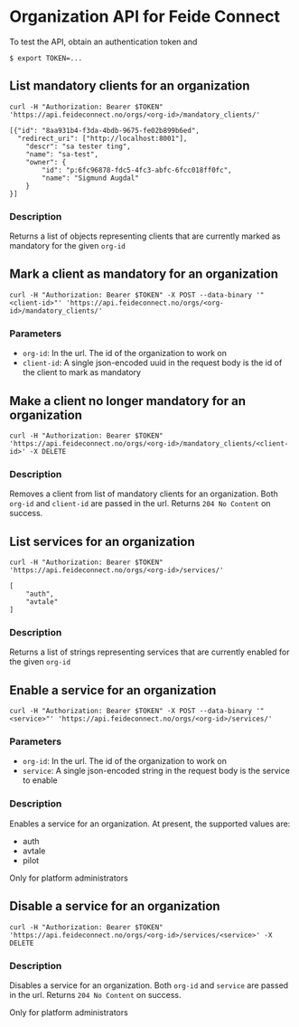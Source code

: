 # Organization API for Feide Connect

To test the API, obtain an authentication token and

    $ export TOKEN=...

## List mandatory clients for an organization

    curl -H "Authorization: Bearer $TOKEN" 'https://api.feideconnect.no/orgs/<org-id>/mandatory_clients/'

    [{"id": "8aa931b4-f3da-4bdb-9675-fe02b899b6ed",
      "redirect_uri": ["http://localhost:8001"],
        "descr": "sa tester ting",
        "name": "sa-test",
        "owner": {
            "id": "p:6fc96878-fdc5-4fc3-abfc-6fcc018ff0fc",
            "name": "Sigmund Augdal"
        }
    }]

### Description

Returns a list of objects representing clients that are currently marked as mandatory for the given `org-id`

## Mark a client as mandatory for an organization

    curl -H "Authorization: Bearer $TOKEN" -X POST --data-binary '"<client-id>"' 'https://api.feideconnect.no/orgs/<org-id>/mandatory_clients/'

### Parameters

- `org-id`: In the url. The id of the organization to work on
- `client-id`: A single json-encoded uuid in the request body is the id of the client to mark as mandatory

## Make a client no longer mandatory for an organization

    curl -H "Authorization: Bearer $TOKEN" 'https://api.feideconnect.no/orgs/<org-id>/mandatory_clients/<client-id>' -X DELETE

### Description

Removes a client from list of mandatory clients for an
organization. Both `org-id` and `client-id` are passed in the
url. Returns `204 No Content` on success.

## List services for an organization

    curl -H "Authorization: Bearer $TOKEN" 'https://api.feideconnect.no/orgs/<org-id>/services/'

	[
		"auth",
		"avtale"
	]

### Description

Returns a list of strings representing services that are currently
enabled for the given `org-id`

## Enable a service for an organization

    curl -H "Authorization: Bearer $TOKEN" -X POST --data-binary '"<service>"' 'https://api.feideconnect.no/orgs/<org-id>/services/'

### Parameters

- `org-id`: In the url. The id of the organization to work on
- `service`: A single json-encoded string in the request body is the
  service to enable

### Description

Enables a service for an organization. At present, the supported
values are:

- auth
- avtale
- pilot

Only for platform administrators

## Disable a service for an organization

    curl -H "Authorization: Bearer $TOKEN" 'https://api.feideconnect.no/orgs/<org-id>/services/<service>' -X DELETE

### Description

Disables a service for an organization. Both `org-id` and `service` are passed in the
url. Returns `204 No Content` on success.

Only for platform administrators
